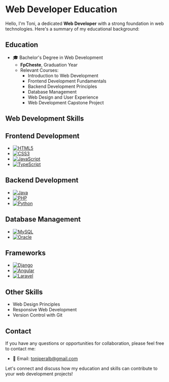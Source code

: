 # Web Developer Education

Hello, I'm Toni, a dedicated **Web Developer** with a strong foundation in web technologies. Here's a summary of my educational background:

## Education

- 🎓 Bachelor's Degree in Web Development
  - **FpCheste**, Graduation Year
  - Relevant Courses:
    - Introduction to Web Development
    - Frontend Development Fundamentals
    - Backend Development Principles
    - Database Management
    - Web Design and User Experience
    - Web Development Capstone Project

## Web Development Skills

## Frontend Development

- [![HTML5](https://upload.wikimedia.org/wikipedia/commons/thumb/6/61/HTML5_logo_and_wordmark.svg/120px-HTML5_logo_and_wordmark.svg.png)](https://developer.mozilla.org/en-US/docs/Web/HTML)
- [![CSS3](https://upload.wikimedia.org/wikipedia/commons/thumb/d/d5/CSS3_logo_and_wordmark.svg/120px-CSS3_logo_and_wordmark.svg.png)](https://developer.mozilla.org/en-US/docs/Web/CSS)
- [![JavaScript](https://upload.wikimedia.org/wikipedia/commons/thumb/6/6a/JavaScript-logo.png/120px-JavaScript-logo.png)](https://developer.mozilla.org/en-US/docs/Web/JavaScript)
- [![TypeScript](https://upload.wikimedia.org/wikipedia/commons/thumb/4/4c/Typescript_logo_2020.svg/120px-Typescript_logo_2020.svg.png)](https://www.typescriptlang.org/)

## Backend Development

- [![Java](https://upload.wikimedia.org/wikipedia/commons/thumb/3/30/Java_programming_language_logo.svg/120px-Java_programming_language_logo.svg.png)](https://www.oracle.com/java/)
- [![PHP](https://upload.wikimedia.org/wikipedia/commons/thumb/2/27/PHP-logo.svg/120px-PHP-logo.svg.png)](https://www.php.net/)
- [![Python](https://upload.wikimedia.org/wikipedia/commons/thumb/c/c3/Python-logo-notext.svg/120px-Python-logo-notext.svg.png)](https://www.python.org/)

## Database Management

- [![MySQL](https://upload.wikimedia.org/wikipedia/en/thumb/6/62/MySQL.svg/120px-MySQL.svg.png)](https://www.mysql.com/)
- [![Oracle](https://upload.wikimedia.org/wikipedia/commons/thumb/e/e1/Oracle_Corporation_logo.svg/120px-Oracle_Corporation_logo.svg.png)](https://www.oracle.com/database/)

## Frameworks

- [![Django](https://upload.wikimedia.org/wikipedia/commons/thumb/7/75/Django_logo.svg/200px-Django_logo.svg.png)](https://www.djangoproject.com/)
- [![Angular](https://upload.wikimedia.org/wikipedia/commons/thumb/c/cf/Angular_full_color_logo.svg/320px-Angular_full_color_logo.svg.png)](https://angular.io/)
- [![Laravel](https://upload.wikimedia.org/wikipedia/commons/thumb/9/9a/Laravel.svg/320px-Laravel.svg.png)](https://laravel.com/)
  
## Other Skills

- Web Design Principles
- Responsive Web Development
- Version Control with Git

## Contact

If you have any questions or opportunities for collaboration, please feel free to contact me:

- 📧 Email: [toniperalb@gmail.com](mailto:toniperalb@gmail.com.com)

Let's connect and discuss how my education and skills can contribute to your web development projects!
